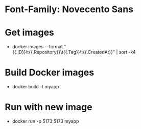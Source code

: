 # Font-Family: Novecento Sans

# Get images

- docker images --format "{{.ID}}\t{{.Repository}}\t{{.Tag}}\t{{.CreatedAt}}" | sort -k4

# Build Docker images

- docker build -t myapp .

# Run with new image

- docker run -p 5173:5173 myapp
